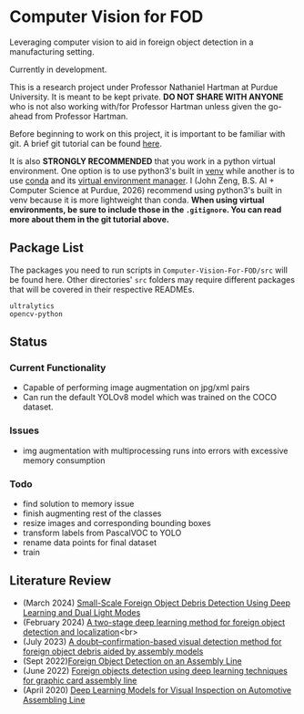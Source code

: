 # Computer Vision for FOD<br>

Leveraging computer vision to aid in foreign object detection in a manufacturing setting.<br>

Currently in development. <br>

This is a research project under Professor Nathaniel Hartman at Purdue University. It is meant to be kept private. **DO NOT SHARE WITH ANYONE** who is not also working with/for Professor Hartman unless given the go-ahead from Professor Hartman.<br>

Before beginning to work on this project, it is important to be familiar with git. A brief git tutorial can be found [here](https://github.com/JLZ22/Git-Tutorial-for-New-Users).<br>

It is also **STRONGLY RECOMMENDED** that you work in a python virtual environment. One option is to use python3's built in [venv](https://docs.python.org/3/library/venv.html) while another is to use [conda](https://conda.io/projects/conda/en/latest/user-guide/install/index.html) and its [virtual environment manager](https://conda.io/projects/conda/en/latest/user-guide/tasks/manage-environments.html). I (John Zeng, B.S. AI + Computer Science at Purdue, 2026) recommend using python3's built in venv because it is more lightweight than conda. **When using virtual environments, be sure to include those in the `.gitignore`. You can read more about them in the git tutorial above.**<br>

## Package List<br>

The packages you need to run scripts in `Computer-Vision-For-FOD/src` will be found here. Other directories' `src` folders may require different packages that will be covered in their respective READMEs.<br>
```
ultralytics 
opencv-python
```

## Status

### Current Functionality

- Capable of performing image augmentation on jpg/xml pairs
- Can run the default YOLOv8 model which was trained on the COCO dataset. 

### Issues

- img augmentation with multiprocessing runs into errors with excessive memory consumption

### Todo

- find solution to memory issue
- finish augmenting rest of the classes
- resize images and corresponding bounding boxes
- transform labels from PascalVOC to YOLO 
- rename data points for final dataset
- train

## Literature Review<br>

- (March 2024) [Small-Scale Foreign Object Debris Detection Using Deep Learning and Dual Light Modes](https://www.mdpi.com/2076-3417/14/5/2162)<br>
- (February 2024) [A two-stage deep learning method for foreign object detection and localization](https://www.spiedigitallibrary.org/conference-proceedings-of-spie/13069/130690G/A-two-stage-deep-learning-method-for-foreign-object-detection/10.1117/12.3024079.full#_=_)<br>
- (July 2023) [A doubt–confirmation-based visual detection method for foreign object debris aided by assembly models](https://cdnsciencepub.com/doi/full/10.1139/tcsme-2022-0143)<br>
- (Sept 2022)[Foreign Object Detection on an Assembly Line](https://link.springer.com/content/pdf/10.1007/978-981-19-2600-6_29.pdf)<br>
- (June 2022) [Foreign objects detection using deep learning techniques for graphic card assembly line](https://link.springer.com/article/10.1007/s10845-022-01980-7)<br>
- (April 2020) [Deep Learning Models for Visual Inspection on Automotive Assembling Line](https://arxiv.org/ftp/arxiv/papers/2007/2007.01857.pdf)<br>
